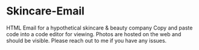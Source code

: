 # Skincare-Email
HTML Email for a hypothetical skincare &amp; beauty company
Copy and paste code into a code editor for viewing. Photos are hosted on the web and should be visible. Please reach out to me if you have any issues.

